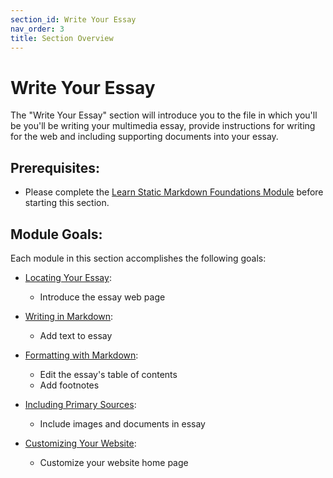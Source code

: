 ```yaml
---
section_id: Write Your Essay
nav_order: 3
title: Section Overview
---
```


# Write Your Essay

The "Write Your Essay" section will introduce you to the file in which you'll be you'll be writing your multimedia essay, provide instructions for writing for the web and including supporting documents into your essay.

## Prerequisites: 

- Please complete the [Learn Static Markdown Foundations Module](https://github.com/learn-static/foundations-2-markdown/blob/main/intro-markdown.md) before starting this section.

## Module Goals:

Each module in this section accomplishes the following goals:

- [Locating Your Essay](/content/essay/essay-location.html): 
    - Introduce the essay web page

- [Writing in Markdown](/content/essay/markdown.html): 
    - Add text to essay

- [Formatting with Markdown](/content/essay/advanced-formatting.html): 
    - Edit the essay's table of contents
    - Add footnotes

- [Including Primary Sources](/content/essay/includes.html): 
    - Include images and documents in essay

- [Customizing Your Website](/content/essay/customize.html): 
    - Customize your website home page